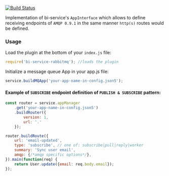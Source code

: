 [![Build Status](https://travis-ci.org/BohemiaInteractive/bi-service-rabbitmq.svg?branch=master)](https://travis-ci.org/BohemiaInteractive/bi-service-rabbitmq)   

Implementation of bi-service's `AppInterface` which allows to define receiving endpoints of `AMQP 0.9.1` in the same manner `http(s)` routes would be defined.

### Usage

Load the plugin at the bottom of your `index.js` file:

```javascript
require('bi-service-rabbitmq'); //loads the plugin
```

Initialize a message queue App in your app.js file:

```javascript
service.buildMQApp('your-app-name-in-config.json5');
```

#### Example of `SUBSCRIBE` endpoint definition of `PUBLISH & SUBSCRIBE` pattern:


```javascript
const router = service.appManager
    .get('your-app-name-in-config.json5')
    .buildRouter({
        version: 1,
        url: '.'
    });

router.buildRoute({
    url: 'email-updated',
    type: 'subscribe', // one of: subscribe|pull|reply|worker
    summary: 'Sync user email',
    amqp: {/*amqp specific options*/},
}).main(function(req) {
    return User.update({email: req.body.email});
});
```

